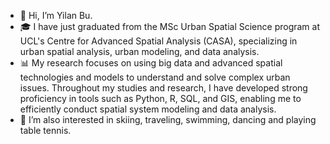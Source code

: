 - 👋 Hi, I’m Yilan Bu.
- 🎓 I have just graduated from the MSc Urban Spatial Science program at UCL's Centre for Advanced Spatial Analysis (CASA), specializing in urban spatial analysis, urban modeling, and data analysis.
- 📊 My research focuses on using big data and advanced spatial technologies and models to understand and solve complex urban issues. Throughout my studies and research, I have developed strong proficiency in tools such as Python, R, SQL, and GIS, enabling me to efficiently conduct spatial system modeling and data analysis.
- 👀 I’m also interested in skiing, traveling, swimming, dancing and playing table tennis.

<!---
yilanbu/yilanbu is a ✨ special ✨ repository because its `README.md` (this file) appears on your GitHub profile.
You can click the Preview link to take a look at your changes.
--->
